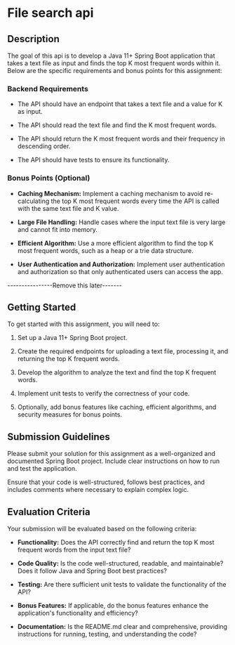 # File search api 

## Description

The goal of this api is to develop a Java 11+ Spring Boot application that 
takes a text file as input and finds the top K most frequent words within it. 
Below are the specific requirements and bonus points for this assignment:

### Backend Requirements


- The API should have an endpoint that takes a text file and a value for K as input.

- The API should read the text file and find the K most frequent words.

- The API should return the K most frequent words and their frequency in descending order.

- The API should have tests to ensure its functionality.

### Bonus Points (Optional)

- **Caching Mechanism:** Implement a caching mechanism to avoid re-calculating the top K most frequent words every time the API is called with the same text file and K value.

- **Large File Handling:** Handle cases where the input text file is very large and cannot fit into memory.

- **Efficient Algorithm:** Use a more efficient algorithm to find the top K most frequent words, such as a heap or a trie data structure.

- **User Authentication and Authorization:** Implement user authentication and authorization so that only authenticated users can access the app.


----------------Remove this later-------
## Getting Started

To get started with this assignment, you will need to:

1. Set up a Java 11+ Spring Boot project.

2. Create the required endpoints for uploading a text file, processing it, and returning the top K frequent words.

3. Develop the algorithm to analyze the text and find the top K frequent words.

4. Implement unit tests to verify the correctness of your code.

5. Optionally, add bonus features like caching, efficient algorithms, and security measures for bonus points.

## Submission Guidelines

Please submit your solution for this assignment as a well-organized and documented Spring Boot project. Include clear instructions on how to run and test the application.

Ensure that your code is well-structured, follows best practices, and includes comments where necessary to explain complex logic.

## Evaluation Criteria

Your submission will be evaluated based on the following criteria:

- **Functionality:** Does the API correctly find and return the top K most frequent words from the input text file?

- **Code Quality:** Is the code well-structured, readable, and maintainable? Does it follow Java and Spring Boot best practices?

- **Testing:** Are there sufficient unit tests to validate the functionality of the API?

- **Bonus Features:** If applicable, do the bonus features enhance the application's functionality and efficiency?

- **Documentation:** Is the README.md clear and comprehensive, providing instructions for running, testing, and understanding the code?

